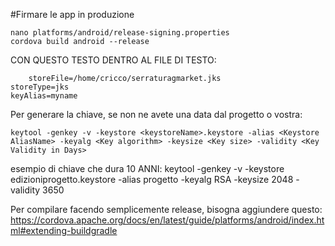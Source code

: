 #Firmare le app in produzione

	nano platforms/android/release-signing.properties
	cordova build android --release

CON QUESTO TESTO DENTRO AL FILE DI TESTO:

        storeFile=/home/cricco/serraturagmarket.jks
	storeType=jks
	keyAlias=myname

Per generare la chiave, se non ne avete una data dal progetto o vostra:

	keytool -genkey -v -keystore <keystoreName>.keystore -alias <Keystore AliasName> -keyalg <Key algorithm> -keysize <Key size> -validity <Key Validity in Days>
	
esempio di chiave che dura 10 ANNI:
	keytool -genkey -v -keystore edizioniprogetto.keystore -alias progetto -keyalg RSA -keysize 2048 -validity 3650

Per compilare facendo semplicemente release, bisogna aggiundere questo:
https://cordova.apache.org/docs/en/latest/guide/platforms/android/index.html#extending-buildgradle 
